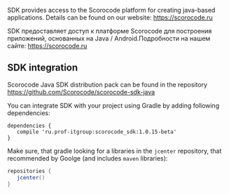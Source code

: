 SDK provides access to the Scorocode platform for creating java-based applications. Details can be found on our website: https://scorocode.ru 


SDK предоставляет доступ к платформе Scorocode для построения приложений, основанных на Java / Android.Подробности на нашем сайте: https://scorocode.ru

## SDK integration

Scorocode Java SDK distribution pack can be found in the repository <https://github.com/Scorocode/scorocode-sdk-java>

You can integrate SDK with your project using Gradle by adding following dependencies:

```
dependencies {
   compile 'ru.prof-itgroup:scorocode_sdk:1.0.15-beta'
}
```

Make sure, that gradle looking for a libraries in the `jcenter` repository, that recommended by Goolge (and includes `maven` libraries):

```java
repositories {
   jcenter()
}
```
